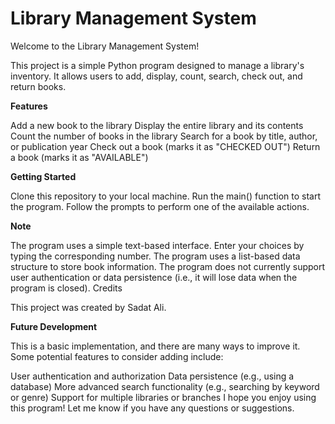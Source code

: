 # Library Management System

Welcome to the Library Management System!

This project is a simple Python program designed to manage a library's inventory. It allows users to add, display, count, search, check out, and return books.

**Features**

Add a new book to the library
Display the entire library and its contents
Count the number of books in the library
Search for a book by title, author, or publication year
Check out a book (marks it as "CHECKED OUT")
Return a book (marks it as "AVAILABLE")

**Getting Started**

Clone this repository to your local machine.
Run the main() function to start the program.
Follow the prompts to perform one of the available actions.

**Note**

The program uses a simple text-based interface. Enter your choices by typing the corresponding number.
The program uses a list-based data structure to store book information.
The program does not currently support user authentication or data persistence (i.e., it will lose data when the program is closed).
Credits

This project was created by Sadat Ali.

**Future Development**

This is a basic implementation, and there are many ways to improve it. Some potential features to consider adding include:

User authentication and authorization
Data persistence (e.g., using a database)
More advanced search functionality (e.g., searching by keyword or genre)
Support for multiple libraries or branches
I hope you enjoy using this program! Let me know if you have any questions or suggestions.
